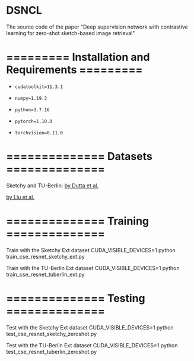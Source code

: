 # DSNCL
The source code of the paper "Deep supervision network with contrastive learning for zero-shot sketch-based image retrieval"

# ========= Installation and Requirements =========

- ```
  cudatoolkit=11.3.1
  ```

- ```
  numpy=1.19.3
  ```

- ```
  python=3.7.16
  ```

- ```
  pytorch=1.10.0
  ```

- ```
  torchvision=0.11.0
  ```

# ============== Datasets ==============
Sketchy and TU-Berlin:
[by Dutta et al.](https://github.com/AnjanDutta/sem-pcyc)

[by Liu et al.](https://github.com/qliu24/SAKE)

# ============== Training ==============

Train with the Sketchy Ext dataset
CUDA_VISIBLE_DEVICES=1 python train_cse_resnet_sketchy_ext.py


Train with the TU-Berlin Ext dataset
CUDA_VISIBLE_DEVICES=1 python train_cse_resnet_tuberlin_ext.py


# ============== Testing ==============

Test with the Sketchy Ext dataset
CUDA_VISIBLE_DEVICES=1 python test_cse_resnet_sketchy_zeroshot.py


Test with the TU-Berlin Ext dataset
CUDA_VISIBLE_DEVICES=1 python test_cse_resnet_tuberlin_zeroshot.py
